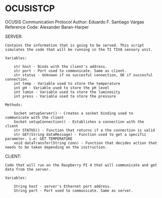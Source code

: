 # OCUSISTCP
OCUSIS Communication Protocol
Author: Eduardo F. Santiago Vargas
Reference Code: Alexander Baran-Harper 

SERVER:

    Contains the information that is going to be served. This script simulates the code that will be running in the TI TIVA sensory unit. 

    Variables:

        str host - Binds with the client's address.
        str port - Port used to communicate. Same as client.
        str status - Unknown if no succesful connection, OK if succesful connection.
        int temp - Variable used to store the temperature
        int pH - Variable used to store the pH level
        int lumin - Variable used to store the luminosity
        int press - Variable used to store the pressure

    Methods:

        Socket setupServer() - Creates a socket binding used to communicate with the client
        Socket setupConnection() - Establishes a connection with the client
        str STATUS() - Function that returns if a the connection is valid
        str GET(String dataMessage) - Function used to get a specific parameter. i.e: GET TEMPERATURE
        void dataTransfer(String conn) - Function that decides action that needs to be taken depending on the instruction.

CLIENT:

    Code that will run on the Raspberry PI 4 that will communicate and get data from the server.

    Variables:

        String host - server's Ethernet port address.
        String port - Port used to communicate. Same as server.